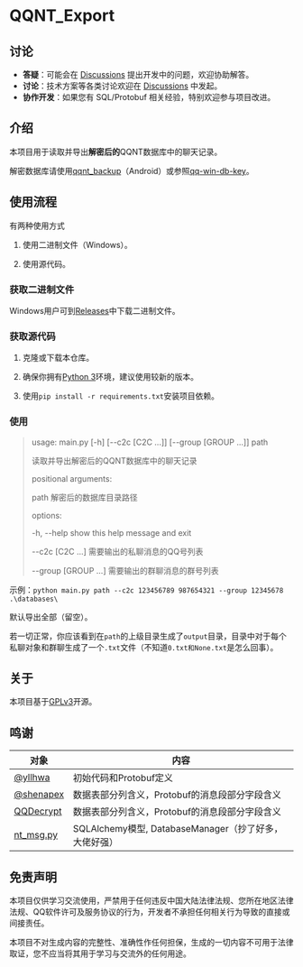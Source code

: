 # QQNT_Export

## 讨论

- **答疑**：可能会在 [Discussions](https://github.com/Tealina28/QQNT_Export/discussions) 提出开发中的问题，欢迎协助解答。
- **讨论**：技术方案等各类讨论欢迎在 [Discussions](https://github.com/Tealina28/QQNT_Export/discussions) 中发起。
- **协作开发**：如果您有 SQL/Protobuf 相关经验，特别欢迎参与项目改进。

## 介绍

本项目用于读取并导出**解密后的**QQNT数据库中的聊天记录。

解密数据库请使用[qqnt_backup](https://github.com/xCipHanD/qqnt_backup)（Android）或参照[qq-win-db-key](https://github.com/QQBackup/qq-win-db-key)。


## 使用流程

有两种使用方式

1. 使用二进制文件（Windows）。

2. 使用源代码。

### 获取二进制文件

Windows用户可到[Releases](https://github.com/Tealina28/QQNT_Export/releases)中下载二进制文件。

### 获取源代码

1. 克隆或下载本仓库。

2. 确保你拥有[Python 3](https://www.python.org/downloads/)环境，建议使用较新的版本。

3. 使用`pip install -r requirements.txt`安装项目依赖。

### 使用

>usage: main.py [-h] [--c2c [C2C ...]] [--group [GROUP ...]] path
> 
>读取并导出解密后的QQNT数据库中的聊天记录
>
>positional arguments:
>
>  path                 解密后的数据库目录路径
> 
>options:
> 
>  -h, --help           show this help message and exit
> 
>  --c2c [C2C ...]      需要输出的私聊消息的QQ号列表
> 
>  --group [GROUP ...]  需要输出的群聊消息的群号列表

示例：`python main.py path --c2c 123456789 987654321 --group 12345678 .\databases\`

默认导出全部（留空）。

若一切正常，你应该看到在`path`的上级目录生成了`output`目录，目录中对于每个私聊对象和群聊生成了一个`.txt`文件（不知道`0.txt和None.txt`是怎么回事）。

## 关于

本项目基于[GPLv3](https://www.gnu.org/licenses/gpl-3.0.zh-cn.html)开源。

## 鸣谢


| 对象                                                    | 内容                                       |
|-------------------------------------------------------|------------------------------------------|
| [@yllhwa](https://github.com/yllhwa)                  | 初始代码和Protobuf定义                          |
| [@shenapex](https://github.com/shenapex)              | 数据表部分列含义，Protobuf的消息段部分字段含义              |
| [QQDecrypt](https://qq.sbcnm.top/)                    | 数据表部分列含义，Protobuf的消息段部分字段含义              |
| [nt_msg.py](https://github.com/BrokenC1oud/nt_msg.py) | SQLAlchemy模型, DatabaseManager（抄了好多，大佬好强） |

## 免责声明

本项目仅供学习交流使用，严禁用于任何违反中国大陆法律法规、您所在地区法律法规、QQ软件许可及服务协议的行为，开发者不承担任何相关行为导致的直接或间接责任。

本项目不对生成内容的完整性、准确性作任何担保，生成的一切内容不可用于法律取证，您不应当将其用于学习与交流外的任何用途。